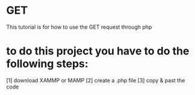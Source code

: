 # GET
This tutorial is for how to use the GET request through php 

# to do this project you have to do the following steps: 
[1] download XAMMP or MAMP 
[2] create a .php file 
[3] copy & past the code 
